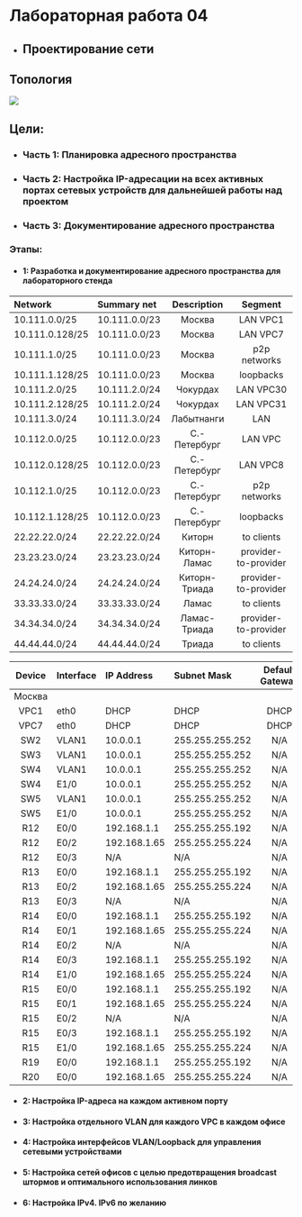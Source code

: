 # Лабораторная работа 04
+ ## Проектирование сети
## Топология
![](https://github.com/sergl352130/OTUS_NE_Homeworks/blob/main/Labs/Hw03/Network_topology.png?raw=true)

## Цели:
+ ### Часть 1: Планировка адресного пространства
+ ### Часть 2: Настройка IP-адресации на всех активных портах сетевых устройств для дальнейшей работы над проектом
+ ### Часть 3: Документирование адресного пространства

### Этапы:
+ #### 1: Разработка и документирование адресного пространства для лабораторного стенда

|Network        |Summary net  |Description  |Segment             |
|:--------------|:------------|:-----------:|:------------------:|
|10.111.0.0/25  |10.111.0.0/23|Москва       |LAN VPC1            |
|10.111.0.128/25|10.111.0.0/23|Москва       |LAN VPC7            |
|10.111.1.0/25  |10.111.0.0/23|Москва       |p2p networks        |
|10.111.1.128/25|10.111.0.0/23|Москва       |loopbacks           |
|10.111.2.0/25  |10.111.2.0/24|Чокурдах     |LAN VPC30           |
|10.111.2.128/25|10.111.2.0/24|Чокурдах     |LAN VPC31           |
|10.111.3.0/24  |10.111.3.0/24|Лабытнанги   |LAN                 |
|10.112.0.0/25  |10.112.0.0/23|С.-Петербург |LAN VPC             |
|10.112.0.128/25|10.112.0.0/23|С.-Петербург |LAN VPC8            |
|10.112.1.0/25  |10.112.0.0/23|С.-Петербург |p2p networks        |
|10.112.1.128/25|10.112.0.0/23|С.-Петербург |loopbacks           |
|22.22.22.0/24  |22.22.22.0/24|Киторн       |to clients          |
|23.23.23.0/24  |23.23.23.0/24|Киторн-Ламас |provider-to-provider|
|24.24.24.0/24  |24.24.24.0/24|Киторн-Триада|provider-to-provider|
|33.33.33.0/24  |33.33.33.0/24|Ламас        |to clients          |
|34.34.34.0/24  |34.34.34.0/24|Ламас-Триада |provider-to-provider|
|44.44.44.0/24  |44.44.44.0/24|Триада       |to clients          |


|Device|Interface|IP Address  |Subnet Mask    |Default Gateway|
|:----:|:--------|:-----------|:--------------|:-------------:|
|Москва|
|VPC1  |eth0     |DHCP	      |DHCP	          |DHCP           |
|VPC7  |eth0     |DHCP	      |DHCP	          |DHCP           |
|SW2   |VLAN1	 |10.0.0.1    |255.255.255.252|N/A            |
|SW3   |VLAN1	 |10.0.0.1    |255.255.255.252|N/A            |
|SW4   |VLAN1	 |10.0.0.1    |255.255.255.252|N/A            |
|SW4   |E1/0	 |10.0.0.1    |255.255.255.252|N/A            |
|SW5   |VLAN1	 |10.0.0.1    |255.255.255.252|N/A            |
|SW5   |E1/0	 |10.0.0.1    |255.255.255.252|N/A            |
|R12   |E0/0     |192.168.1.1 |255.255.255.192|N/A            |
|R12   |E0/2     |192.168.1.65|255.255.255.224|N/A            |
|R12   |E0/3     |N/A         |N/A	          |N/A            |
|R13   |E0/0     |192.168.1.1 |255.255.255.192|N/A            |
|R13   |E0/2     |192.168.1.65|255.255.255.224|N/A            |
|R13   |E0/3     |N/A         |N/A	          |N/A            |
|R14   |E0/0     |192.168.1.1 |255.255.255.192|N/A            |
|R14   |E0/1     |192.168.1.65|255.255.255.224|N/A            |
|R14   |E0/2     |N/A         |N/A	          |N/A            |
|R14   |E0/3     |192.168.1.1 |255.255.255.192|N/A            |
|R14   |E1/0     |192.168.1.65|255.255.255.224|N/A            |
|R15   |E0/0     |192.168.1.1 |255.255.255.192|N/A            |
|R15   |E0/1     |192.168.1.65|255.255.255.224|N/A            |
|R15   |E0/2     |N/A         |N/A	          |N/A            |
|R15   |E0/3     |192.168.1.1 |255.255.255.192|N/A            |
|R15   |E1/0     |192.168.1.65|255.255.255.224|N/A            |
|R19   |E0/0     |192.168.1.1 |255.255.255.192|N/A            |
|R20   |E0/0     |192.168.1.65|255.255.255.224|N/A            |

+ #### 2: Настройка IP-адреса на каждом активном порту
+ #### 3: Настройка отдельного VLAN для каждого VPC в каждом офисе
+ #### 4: Настройка интерфейсов VLAN/Loopback для управления сетевыми устройствами
+ #### 5: Настройка сетей офисов с целью предотвращения broadcast штормов и оптимального использования линков
+ #### 6: Настройка IPv4. IPv6 по желанию